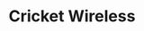 ---
title: "Cricket Wireless"
url: /chicago/cricket-wireless-south-ashland-avenue-2/
shop: mobile phone
---
